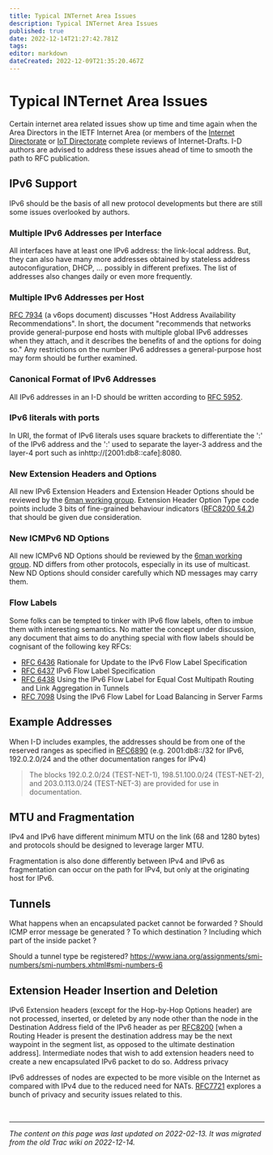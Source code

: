 ```yaml
---
title: Typical INTernet Area Issues
description: Typical INTernet Area Issues
published: true
date: 2022-12-14T21:27:42.781Z
tags: 
editor: markdown
dateCreated: 2022-12-09T21:35:20.467Z
---
```


# Typical INTernet Area Issues

Certain internet area related issues show up time and time again when the Area Directors in the IETF Internet Area (or members of the [Internet Directorate](/group/int/IntDirWiki) or [IoT Directorate](https://wiki.ietf.org/en/group/iotdir) complete reviews of Internet-Drafts. I-D authors are advised to address these issues ahead of time to smooth the path to RFC publication.

## IPv6 Support

IPv6 should be the basis of all new protocol developments but there are still some issues overlooked by authors.

### Multiple IPv6 Addresses per Interface

All interfaces have at least one IPv6 address: the link-local address. But, they can also have many more addresses obtained by stateless address autoconfiguration, DHCP, ... possibly in different prefixes. The list of addresses also changes daily or even more frequently.

### Multiple IPv6 Addresses per Host

[RFC 7934](https://www.rfc-editor.org/rfc/rfc7934.html) (a v6ops document) discusses "Host Address Availability Recommendations". In short, the document "recommends that networks provide general-purpose end hosts with multiple global IPv6 addresses when they attach, and it describes the benefits of and the options for doing so." Any restrictions on the number IPv6 addresses a general-purpose host may form should be further examined.

### Canonical Format of IPv6 Addresses

All IPv6 addresses in an I-D should be written according to [RFC 5952](http://tools.ietf.org/html/rfc5952).

### IPv6 literals with ports

In URI, the format of IPv6 literals uses square brackets to differentiate the ':' of the IPv6 address and the ':' used to separate the layer-3 address and the layer-4 port such as in ​http://[2001:db8::cafe]:8080.

### New Extension Headers and Options

All new IPv6 Extension Headers and Extension Header Options should be reviewed by the [6man working group](https://datatracker.ietf.org/wg/6man/about/). Extension Header Option Type code points include 3 bits of fine-grained behaviour indicators ([RFC8200 §4.2](https://www.rfc-editor.org/rfc/rfc8200.html#section-4.2)) that should be given due consideration.

### New ICMPv6 ND Options

All new ICMPv6 ND Options should be reviewed by the [6man working group](https://datatracker.ietf.org/wg/6man/about/). ND differs from other protocols, especially in its use of multicast. New ND Options should consider carefully which ND messages may carry them.

### Flow Labels

Some folks can be tempted to tinker with IPv6 flow labels, often to imbue them with interesting semantics. No matter the concept under discussion, any document that aims to do anything special with flow labels should be cognisant of the following key RFCs:

* [RFC 6436](https://www.rfc-editor.org/rfc/rfc6436.html) Rationale for Update to the IPv6 Flow Label Specification
* [RFC 6437](https://www.rfc-editor.org/rfc/rfc6437.html) IPv6 Flow Label Specification
* [RFC 6438](https://www.rfc-editor.org/rfc/rfc6438.html) Using the IPv6 Flow Label for Equal Cost Multipath Routing and Link Aggregation in Tunnels
* [RFC 7098](https://www.rfc-editor.org/rfc/rfc7098.html) Using the IPv6 Flow Label for Load Balancing in Server Farms 

## Example Addresses

When I-D includes examples, the addresses should be from one of the reserved ranges as specified in [RFC6890](http://tools.ietf.org/html/rfc6890) (e.g. 2001:db8::/32 for IPv6, 192.0.2.0/24 and the other documentation ranges for IPv4)

> The blocks 192.0.2.0/24 (TEST-NET-1), 198.51.100.0/24 (TEST-NET-2),
> and 203.0.113.0/24 (TEST-NET-3) are provided for use in
> documentation.

## MTU and Fragmentation

IPv4 and IPv6 have different minimum MTU on the link (68 and 1280 bytes) and protocols should be designed to leverage larger MTU.

Fragmentation is also done differently between IPv4 and IPv6 as fragmentation can occur on the path for IPv4, but only at the originating host for IPv6.

## Tunnels

What happens when an encapsulated packet cannot be forwarded ? Should ICMP error message be generated ? To which destination ? Including which part of the inside packet ?

Should a tunnel type be registered? https://www.iana.org/assignments/smi-numbers/smi-numbers.xhtml#smi-numbers-6

## Extension Header Insertion and Deletion

IPv6 Extension headers (except for the Hop-by-Hop Options header) are not processed, inserted, or deleted by any node other than the node in the Destination Address field of the IPv6 header as per [RFC8200](http://tools.ietf.org/html/rfc8200) [when a Routing Header is present the destination address may be the next waypoint in the segment list, as opposed to the ultimate destination address]. Intermediate nodes that wish to add extension headers need to create a new encapsulated IPv6 packet to do so.
Address privacy

IPv6 addresses of nodes are expected to be more visible on the Internet as compared with IPv4 due to the reduced need for NATs. [RFC7721](http://tools.ietf.org/html/rfc7721) explores a bunch of privacy and security issues related to this.

&nbsp;
&nbsp;

---

*The content on this page was last updated on 2022-02-13. It was migrated from the old Trac wiki on 2022-12-14.*
